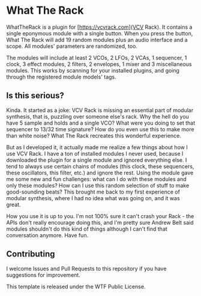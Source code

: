 
# What The Rack

WhatTheRack is a plugin for [https://vcvrack.com](VCV Rack). It
contains a single eponymous module with a single button. When you
press the button, What The Rack will add 19 random modules plus an
audio interface and a scope. All modules' parameters are randomized,
too.

The modules will include at least 2 VCOs, 2 LFOs, 2 VCAs, 1 sequencer,
1 clock, 3 effect modules, 2 filters, 2 envelopes, 1 mixer and 3
miscellaneous modules. This works by scanning for your installed
plugins, and going through the registered module models' tags.

## Is this serious?

Kinda. It started as a joke: VCV Rack is missing an essential part of
modular synthesis, that is, puzzling over someone else's rack. Why the
hell do you have 5 sample and holds and a single VCO? What were you
doing to set that sequencer to 13/32 time signature? How do you even
use this to make more than white noise? What The Rack recreates this
wonderful experience.

But as I developed it, it actually made me realize a few things about
how I use VCV Rack. I have a ton of installed modules I never used,
because I downloaded the plugin for a single module and ignored
everything else. I tend to always use certain chains of modules (this
clock, these sequencers, these oscillators, this filter, etc.) and
ignore the rest. Using the module gave me some new and fun challenges:
what can I do with these modules and only these modules? How can I use
this random selection of stuff to make good-sounding beats? This
brought me back to my first experience of modular synthesis, where I
had no idea what was going on, and it was great.

How you use it is up to you. I'm not 100% sure it can't crash your
Rack - the APIs don't really encourage doing this, and I'm pretty sure
Andrew Belt said modules shouldn't do this kind of things although I
can't find that conversation anymore. Have fun.

## Contributing

I welcome Issues and Pull Requests to this repository if you have
suggestions for improvement.

This template is released under the WTF Public License.
